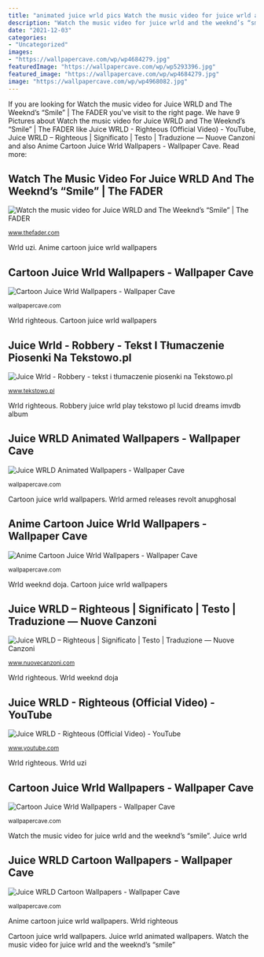 ```yaml
---
title: "animated juice wrld pics Watch the music video for juice wrld and the weeknd’s “smile”"
description: "Watch the music video for juice wrld and the weeknd’s “smile”"
date: "2021-12-03"
categories:
- "Uncategorized"
images:
- "https://wallpapercave.com/wp/wp4684279.jpg"
featuredImage: "https://wallpapercave.com/wp/wp5293396.jpg"
featured_image: "https://wallpapercave.com/wp/wp4684279.jpg"
image: "https://wallpapercave.com/wp/wp4968082.jpg"
---
```


If you are looking for Watch the music video for Juice WRLD and The Weeknd’s “Smile” | The FADER you've visit to the right page. We have 9 Pictures about Watch the music video for Juice WRLD and The Weeknd’s “Smile” | The FADER like Juice WRLD - Righteous (Official Video) - YouTube, Juice WRLD – Righteous | Significato | Testo | Traduzione — Nuove Canzoni and also Anime Cartoon Juice Wrld Wallpapers - Wallpaper Cave. Read more:

## Watch The Music Video For Juice WRLD And The Weeknd’s “Smile” | The FADER

![Watch the music video for Juice WRLD and The Weeknd’s “Smile” | The FADER](https://thefader-res.cloudinary.com/private_images/c_limit,w_1024/c_crop,h_524,w_1006,x_0,y_0,f_auto,q_auto:eco/Screen_Shot_2020-08-11_at_3.44.37_PM_mfwone/Screen_Shot_2020-08-11_at_3.44.37_PM_mfwone.jpg "Juice wrld animated wallpapers")

<small>www.thefader.com</small>

Wrld uzi. Anime cartoon juice wrld wallpapers

## Cartoon Juice Wrld Wallpapers - Wallpaper Cave

![Cartoon Juice Wrld Wallpapers - Wallpaper Cave](https://wallpapercave.com/wp/wp4968082.jpg "Wrld uzi")

<small>wallpapercave.com</small>

Wrld righteous. Cartoon juice wrld wallpapers

## Juice Wrld - Robbery - Tekst I Tłumaczenie Piosenki Na Tekstowo.pl

![Juice Wrld - Robbery - tekst i tłumaczenie piosenki na Tekstowo.pl](https://www.tekstowo.pl/miniatura_teledysku,iI34LYmJ1Fs.jpg "Juice wrld")

<small>www.tekstowo.pl</small>

Wrld righteous. Robbery juice wrld play tekstowo pl lucid dreams imvdb album

## Juice WRLD Animated Wallpapers - Wallpaper Cave

![Juice WRLD Animated Wallpapers - Wallpaper Cave](https://wallpapercave.com/wp/wp4684279.jpg "Juice wrld animated wallpapers")

<small>wallpapercave.com</small>

Cartoon juice wrld wallpapers. Wrld armed releases revolt anupghosal

## Anime Cartoon Juice Wrld Wallpapers - Wallpaper Cave

![Anime Cartoon Juice Wrld Wallpapers - Wallpaper Cave](https://wallpapercave.com/wp/wp5383053.png "Wrld weeknd doja")

<small>wallpapercave.com</small>

Wrld weeknd doja. Cartoon juice wrld wallpapers

## Juice WRLD – Righteous | Significato | Testo | Traduzione — Nuove Canzoni

![Juice WRLD – Righteous | Significato | Testo | Traduzione — Nuove Canzoni](https://www.nuovecanzoni.com/wp-content/uploads/2020/04/Righteous-official-video-Juice-WRLD.jpg "Wrld righteous")

<small>www.nuovecanzoni.com</small>

Wrld righteous. Wrld weeknd doja

## Juice WRLD - Righteous (Official Video) - YouTube

![Juice WRLD - Righteous (Official Video) - YouTube](https://i.ytimg.com/vi/ZengOKCUBHo/maxresdefault.jpg "Juice wrld")

<small>www.youtube.com</small>

Wrld righteous. Wrld uzi

## Cartoon Juice Wrld Wallpapers - Wallpaper Cave

![Cartoon Juice Wrld Wallpapers - Wallpaper Cave](https://wallpapercave.com/wp/wp5293396.jpg "Cartoon juice wrld wallpapers")

<small>wallpapercave.com</small>

Watch the music video for juice wrld and the weeknd’s “smile”. Juice wrld

## Juice WRLD Cartoon Wallpapers - Wallpaper Cave

![Juice WRLD Cartoon Wallpapers - Wallpaper Cave](https://wallpapercave.com/wp/wp4968135.jpg "Anime cartoon juice wrld wallpapers")

<small>wallpapercave.com</small>

Anime cartoon juice wrld wallpapers. Wrld righteous

Cartoon juice wrld wallpapers. Juice wrld animated wallpapers. Watch the music video for juice wrld and the weeknd’s “smile”
